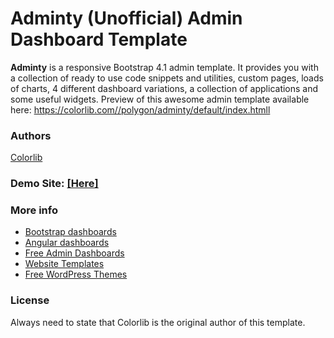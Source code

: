 # Adminty (Unofficial) Admin Dashboard Template
**Adminty** is a responsive Bootstrap 4.1 admin template. It provides you with a collection of ready to use code snippets and utilities, custom pages, loads of charts, 4 different dashboard variations, a collection of applications and some useful widgets. Preview of this awesome admin template available here: https://colorlib.com//polygon/adminty/default/index.htmll
### Authors
[Colorlib](https://colorlib.com)

### Demo Site: [[Here]](https://colorlib.com//polygon/adminty/default/index.htmll)

### More info
- [Bootstrap dashboards](https://colorlib.com/wp/free-bootstrap-admin-dashboard-templates/)
- [Angular dashboards](https://colorlib.com/wp/angularjs-admin-templates/)
- [Free Admin Dashboards](https://colorlib.com/wp/free-html5-admin-dashboard-templates/)
- [Website Templates](https://colorlib.com/wp/templates/)
- [Free WordPress Themes](https://colorlib.com/wp/free-wordpress-themes/)

### License
Always need to state that Colorlib is the original author of this template.
